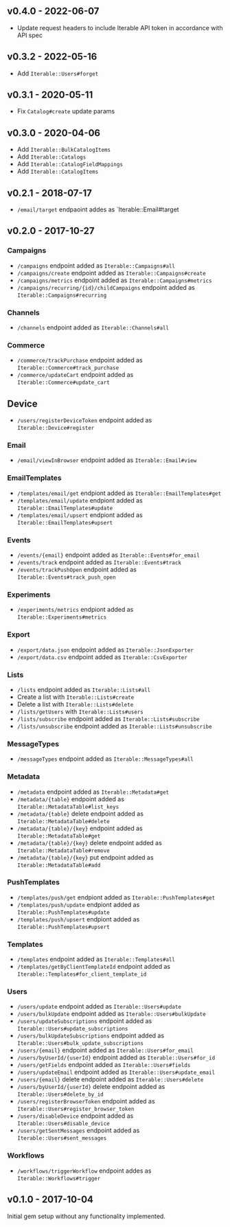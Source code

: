 ## v0.4.0 - 2022-06-07

- Update request headers to include Iterable API token in accordance with API spec

## v0.3.2 - 2022-05-16

- Add `Iterable::Users#forget`

## v0.3.1 - 2020-05-11

- Fix `Catalog#create` update params

## v0.3.0 - 2020-04-06

- Add `Iterable::BulkCatalogItems`
- Add `Iterable::Catalogs`
- Add `Iterable::CatalogFieldMappings`
- Add `Iterable::CatalogItems`

## v0.2.1 - 2018-07-17

- `/email/target` endpaoint addes as `Iterable::Email#target

## v0.2.0 - 2017-10-27

### Campaigns

- `/campaigns` endpoint added as `Iterable::Campaigns#all`
- `/campaigns/create` endpoint added as `Iterable::Campaigns#create`
- `/campaigns/metrics` endpoint added as `Iterable::Campaigns#metrics`
- `/campaigns/recurring/{id}/childCampaigns` endpoint added as `Iterable::Campaigns#recurring`

### Channels

- `/channels` endpoint added as `Iterable::Channels#all`

### Commerce

- `/commerce/trackPurchase` endpoint added as `Iterable::Commerce#track_purchase`
- `/commerce/updateCart` endpoint added as `Iterable::Commerce#update_cart`

## Device

- `/users/registerDeviceToken` endpoint added as `Iterable::Device#register`

### Email

- `/email/viewInBrowser` endpoint added as `Iterable::Email#view`

### EmailTemplates

- `/templates/email/get` endpiont added as `Iterable::EmailTemplates#get`
- `/templates/email/update` endpiont added as `Iterable::EmailTemplates#update`
- `/templates/email/upsert` endpiont added as `Iterable::EmailTemplates#upsert`

### Events

- `/events/{email}` endpoint added as `Iterable::Events#for_email`
- `/events/track` endpoint added as `Iterable::Events#track`
- `/events/trackPushOpen` endpoint added as `Iterable::Events#track_push_open`

### Experiments

- `/experiments/metrics` endpiont added as `Iterable::Experiments#metrics`

### Export

- `/export/data.json` endpoint added as `Iterable::JsonExporter`
- `/export/data.csv` endpoint added as `Iterable::CsvExporter`

### Lists

- `/lists` endpoint added as `Iterable::Lists#all`
- Create a list with `Iterable::Lists#create`
- Delete a list with `Iterable::Lists#delete`
- `/lists/getUsers` with `Iterable::Lists#users`
- `/lists/subscribe` endpoint added as `Iterable::Lists#subscribe`
- `/lists/unsubscribe` endpoint added as `Iterable::Lists#unsubscribe`

### MessageTypes

- `/messageTypes` endpoint added as `Iterable::MessageTypes#all`

### Metadata

- `/metadata` endpoint added as `Iterable::Metadata#get`
- `/metadata/{table}` endpoint added as `Iterable::MetadataTable#list_keys`
- `/metadata/{table}` delete endpoint added as `Iterable::MetadataTable#delete`
- `/metadata/{table}/{key}` endpoint added as `Iterable::MetadataTable#get`
- `/metadata/{table}/{key}` delete endpoint added as `Iterable::MetadataTable#remove`
- `/metadata/{table}/{key}` put endpoint added as `Iterable::MetadataTable#add`

### PushTemplates

- `/templates/push/get` endpiont added as `Iterable::PushTemplates#get`
- `/templates/push/update` endpiont added as `Iterable::PushTemplates#update`
- `/templates/push/upsert` endpiont added as `Iterable::PushTemplates#upsert`

### Templates

- `/templates` endpoint added as `Iterable::Templates#all`
- `/templates/getByClientTemplateId` endpoint added as `Iterable::Templates#for_client_template_id`

### Users

- `/users/update` endpoint added as `Iterable::Users#update`
- `/users/bulkUpdate` endpoint added as `Iterable::Users#bulkUpdate`
- `/users/updateSubscriptions` endpoint added as `Iterable::Users#update_subscriptions`
- `/users/bulkUpdateSubscriptions` endpoint added as `Iterable::Users#bulk_update_subscriptions`
- `/users/{email}` endpoint added as `Iterable::Users#for_email`
- `/users/byUserId/{userId}` endpoint added as `Iterable::Users#for_id`
- `/users/getFields` endpoint added as `Iterable::Users#fields`
- `/users/updateEmail` endpoint added as `Iterable::Users#update_email`
- `/users/{email}` delete endpoint added as `Iterable::Users#delete`
- `/users/byUserId/{userId}` delete endpoint added as `Iterable::Users#delete_by_id`
- `/users/registerBrowserToken` endpoint added as `Iterable::Users#register_browser_token`
- `/users/disableDevice` endpoint added as `Iterable::Users#disable_device`
- `/users/getSentMessages` endpoint added as `Iterable::Users#sent_messages`

### Workflows

- `/workflows/triggerWorkflow` endpoint addes as `Iterable::Workflows#trigger`

## v0.1.0 - 2017-10-04

Initial gem setup without any functionality implemented.
